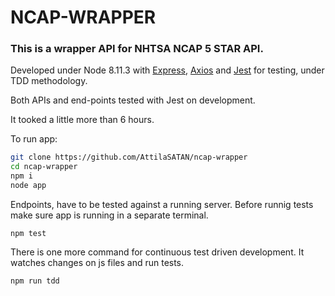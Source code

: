 # NCAP-WRAPPER

### This is a wrapper API for NHTSA NCAP 5 STAR API.

Developed under Node 8.11.3 with [Express](https://expressjs.com/), [Axios](https://github.com/axios/axios) and [Jest](https://facebook.github.io/jest/) for testing, under TDD methodology. 

Both APIs and end-points tested with Jest on development.

It tooked a little more than 6 hours.

To run app:

```bash
git clone https://github.com/AttilaSATAN/ncap-wrapper
cd ncap-wrapper
npm i
node app
```

Endpoints, have to be tested against a running server. Before runnig tests make sure app is running in a separate terminal.
```
npm test
```

There is one more command for continuous test driven development. It watches changes on js files and run tests.
```
npm run tdd
```